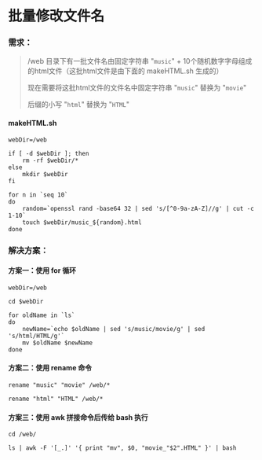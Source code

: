 # 批量修改文件名

### 需求：

> /web 目录下有一批文件名由固定字符串 "`music`" + 10个随机数字字母组成的html文件（这批html文件是由下面的 makeHTML.sh 生成的）
>
> 现在需要将这批html文件的文件名中固定字符串 "`music`" 替换为 "`movie`"
>
> 后缀的小写 "`html`" 替换为 "`HTML`"

#### makeHTML.sh

```
webDir=/web

if [ -d $webDir ]; then
    rm -rf $webDir/*
else
    mkdir $webDir
fi

for n in `seq 10`
do
    random=`openssl rand -base64 32 | sed 's/[^0-9a-zA-Z]//g' | cut -c 1-10`
    touch $webDir/music_${random}.html
done
```



### 解决方案：

#### 方案一：使用 for 循环

```
webDir=/web

cd $webDir

for oldName in `ls`
do
    newName=`echo $oldName | sed 's/music/movie/g' | sed 's/html/HTML/g'`
    mv $oldName $newName
done
```

#### 方案二：使用 rename 命令

```
rename "music" "movie" /web/*

rename "html" "HTML" /web/*
```

#### 方案三：使用 awk 拼接命令后传给 bash 执行

```
cd /web/

ls | awk -F '[_.]' '{ print "mv", $0, "movie_"$2".HTML" }' | bash
```

